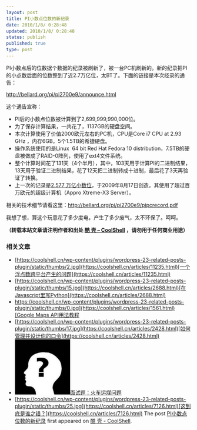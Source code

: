 ```yaml
---
layout: post
title: PI小数点位数的新纪录
date: 2010/1/8/ 0:28:48
updated: 2010/1/8/ 0:28:48
status: publish
published: true
type: post
---
```


PI小数点后的位数据个数据的纪录被刷新了，被一台PC机刷新的。新的纪录把PI的小点数后面的位数整到了近2.7万亿位，太BT了。下面的链接是本次经录的通告：


<http://bellard.org/pi/pi2700e9/announce.html>


这个通告宣称：


* PI后的小数点位数被计算到了2,699,999,990,000位。
* 为了保存计算结果，一共花了，1137GB的硬盘空间。
* 本次计算使用了价值2000欧元左右的PC机，CPU是Core i7 CPU at 2.93 GHz ，内存6GB，5个1.5TB的希捷硬盘。
* 操作系统使用的是Linux  64 bit Red Hat Fedora 10 distribution，7.5TB的硬盘被做成了RAID-0阵列，使用了ext4文件系统。
* 整个计算时间花了131天（4个半月），其中，103天用于计算PI的二进制结果，13天用于验证二进制结果，花了12天把二进制转成十进制，最后花了3天再验证了转换。
* 上一次的记录是[2.577 万亿小数位](http://www.hpcs.is.tsukuba.ac.jp/~daisuke/pi.html)，于2009年8月17日创造。其使用了超过百万欧元的超级计算机（Appro Xtreme-X3 Server）。


相关的技术细节请看这里：<http://bellard.org/pi/pi2700e9/pipcrecord.pdf>


我想了想，算这个玩意花了多少度电，产生了多少废气，太不环保了。呵呵。




**（转载本站文章请注明作者和出处 [酷 壳 – CoolShell](https://coolshell.cn/) ，请勿用于任何商业用途）**



### 相关文章

* [https://coolshell.cn/wp-content/plugins/wordpress-23-related-posts-plugin/static/thumbs/2.jpg](https://coolshell.cn/articles/11235.html)[一个浮点数跨平台产生的问题](https://coolshell.cn/articles/11235.html)
* [https://coolshell.cn/wp-content/plugins/wordpress-23-related-posts-plugin/static/thumbs/15.jpg](https://coolshell.cn/articles/2688.html)[在Javascript里写Python](https://coolshell.cn/articles/2688.html)
* [https://coolshell.cn/wp-content/plugins/wordpress-23-related-posts-plugin/static/thumbs/0.jpg](https://coolshell.cn/articles/1561.html)[Google Maps API用法教程](https://coolshell.cn/articles/1561.html)
* [https://coolshell.cn/wp-content/plugins/wordpress-23-related-posts-plugin/static/thumbs/17.jpg](https://coolshell.cn/articles/2428.html)[如何管理并设计你的口令](https://coolshell.cn/articles/2428.html)
* [![面试题：火车运煤问题](../wp-content/uploads/2009/07/Question-150x150.jpg)](https://coolshell.cn/articles/4429.html)[面试题：火车运煤问题](https://coolshell.cn/articles/4429.html)
* [https://coolshell.cn/wp-content/plugins/wordpress-23-related-posts-plugin/static/thumbs/25.jpg](https://coolshell.cn/articles/7126.html)[这到底是谁之错？](https://coolshell.cn/articles/7126.html)
The post [PI小数点位数的新纪录](https://coolshell.cn/articles/2043.html) first appeared on [酷 壳 - CoolShell](https://coolshell.cn).